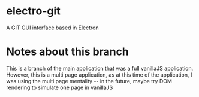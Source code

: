 # electro-git
A GIT GUI interface based in Electron

# Notes about this branch
This is a branch of the main application that was a full vanillaJS application. However, this is a multi page application, as at this time of the application, I was using the multi page mentality -- in the future, maybe try DOM rendering to simulate one page in vanillaJS

